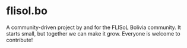 # flisol.bo
A community-driven project by and for the FLISoL Bolivia community. It starts small, but together we can make it grow. Everyone is welcome to contribute!
